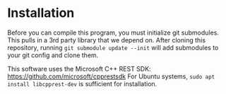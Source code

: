 # Installation

Before you can compile this program, you must initialize git submodules. This pulls in 
a 3rd party library that we depend on. After cloning this repository, running
```git submodule update --init``` will add submodules to your git config and clone them. 

This software uses the Microsoft C++ REST SDK: https://github.com/microsoft/cpprestsdk
For Ubuntu systems, `sudo apt install libcpprest-dev` is sufficient for installation.
